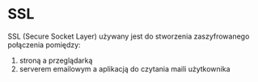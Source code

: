 # SSL
SSL (Secure Socket Layer) używany jest do stworzenia zaszyfrowanego połączenia pomiędzy: 
1. stroną a przeglądarką
2. serverem emailowym a aplikacją do czytania maili użytkownika